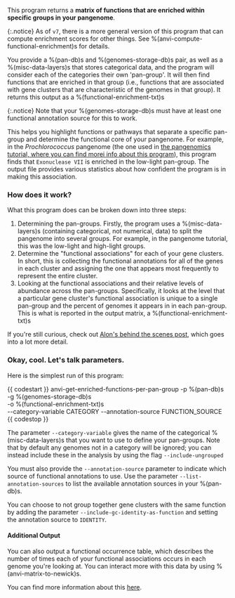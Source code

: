 This program returns a **matrix of functions that are enriched within specific groups in your pangenome**.

{:.notice}
As of `v7`, there is a more general version of this program that can compute enrichment scores for other things. See %(anvi-compute-functional-enrichment)s for details.

You provide a %(pan-db)s and %(genomes-storage-db)s pair, as well as a %(misc-data-layers)s that stores categorical data, and the program will consider each of the categories their own 'pan-group'. It will then find functions that are enriched in that group (i.e., functions that are associated with gene clusters that are characteristic of the genomes in that group). It returns this output as a %(functional-enrichment-txt)s

{:.notice}
Note that your %(genomes-storage-db)s must have at least one functional annotation source for this to work.

This helps you highlight functions or pathways that separate a specific pan-group and determine the functional core of your pangenome. For example, in the *Prochlorococcus* pangenome (the one used in [the pangenomics tutorial, where you can find morei info about this program](http://merenlab.org/2016/11/08/pangenomics-v2/#making-sense-of-functions-in-your-pangenome)), this program finds that `Exonuclease VII` is enriched in the low-light pan-group. The output file provides various statistics about how confident the program is in making this association.

### How does it work?

What this program does can be broken down into three steps:

1. Determining the pan-groups. Firstly, the program uses a %(misc-data-layers)s (containing categorical, not numerical, data) to split the pangenome into several groups. For example, in the pangenome tutorial, this was the low-light and high-light groups.
2.  Determine the "functional associations" for each of your gene clusters. In short, this is collecting the functional annotations for all of the genes in each cluster and assigning the one that appears most frequently to represent the entire cluster.
3. Looking at the functional associations and their relative levels of abundance across the pan-groups. Specifically, it looks at the level that a particular gene cluster's functional association is unique to a single pan-group and the percent of genomes it appears in in each pan-group. This is what is reported in the output matrix, a %(functional-enrichment-txt)s

If you're still curious, check out [Alon's behind the scenes post](http://merenlab.org/2016/11/08/pangenomics-v2/#making-sense-of-functions-in-your-pangenome), which goes into a lot more detail.

### Okay, cool. Let's talk parameters.

Here is the simplest run of this program:

{{ codestart }}
anvi-get-enriched-functions-per-pan-group -p %(pan-db)s\
                                          -g %(genomes-storage-db)s \
                                          -o %(functional-enrichment-txt)s \
                                          --category-variable CATEGORY
                                          --annotation-source FUNCTION_SOURCE
{{ codestop }}

The parameter `--category-variable` gives the name of the categorical %(misc-data-layers)s that you want to use to define your pan-groups. Note that by default any genomes not in a category will be ignored; you can instead include these in the analysis by using the flag `--include-ungrouped`

You must also provide the `--annotation-source` parameter to indicate which source of functional annotations to use. Use the parameter `--list-annotation-sources` to list the available annotation sources in your %(pan-db)s.

You can choose to not group together gene clusters with the same function by adding the parameter `--include-gc-identity-as-function` and setting the annotation source to `IDENTITY`.

#### Additional Output

You can also output a functional occurrence table, which describes the number of times each of your functional associations occurs in each genome you're looking at. You can interact more with this data by using %(anvi-matrix-to-newick)s.

You can find more information about this [here](http://merenlab.org/2016/11/08/pangenomics-v2/#creating-a-quick-pangenome-with-functions).
